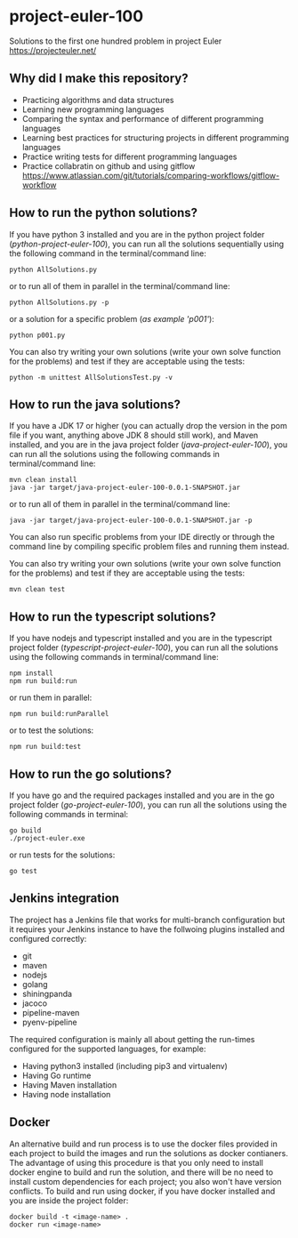 # project-euler-100
Solutions to the first one hundred problem in project Euler https://projecteuler.net/

## Why did I make this repository?
- Practicing algorithms and data structures
- Learning new programming languages
- Comparing the syntax and performance of different programming languages
- Learning best practices for structuring projects in different programming languages
- Practice writing tests for different programming languages
- Practice collabratin on github and using gitflow https://www.atlassian.com/git/tutorials/comparing-workflows/gitflow-workflow

## How to run the python solutions?

If you have python 3 installed and you are in the python project folder (*python-project-euler-100*), you can run all the solutions sequentially using the following command in the terminal/command line:

    python AllSolutions.py

or to run all of them in parallel in the terminal/command line:

    python AllSolutions.py -p

or a solution for a specific problem (*as example 'p001'*):

    python p001.py

You can also try writing your own solutions (write your own solve function for the problems) and test if they are acceptable using the tests:

    python -m unittest AllSolutionsTest.py -v
## How to run the java solutions?
If you have a JDK 17 or higher (you can actually drop the version in the pom file if you want, anything above JDK 8 should still work), and Maven installed, and you are in the java project folder (*java-project-euler-100*), you can run all the solutions using the following commands in terminal/command line:

    mvn clean install
    java -jar target/java-project-euler-100-0.0.1-SNAPSHOT.jar

or to run all of them in parallel in the terminal/command line:

    java -jar target/java-project-euler-100-0.0.1-SNAPSHOT.jar -p
You can also run specific problems from your IDE directly or through the command line by compiling specific problem files and running them instead.

You can also try writing your own solutions (write your own solve function for the problems) and test if they are acceptable using the tests:

    mvn clean test
## How to run the typescript solutions?
If you have nodejs and typescript installed and you are in the typescript project folder (*typescript-project-euler-100*), you can run all the solutions using the following commands in terminal/command line:

    npm install
    npm run build:run

or run them in parallel:

    npm run build:runParallel
or to test the solutions:

    npm run build:test

## How to run the go solutions?
If you have go and the required packages installed and you are in the go project folder (*go-project-euler-100*), you can run all the solutions using the following commands in terminal:

    go build
    ./project-euler.exe

or run tests for the solutions:

    go test

## Jenkins integration
The project has a Jenkins file that works for multi-branch configuration but it requires your Jenkins instance to have the follwoing plugins installed and configured correctly:
- git
- maven
- nodejs
- golang
- shiningpanda
- jacoco
- pipeline-maven
- pyenv-pipeline

The required configuration is mainly all about getting the run-times configured for the supported languages, for example:
- Having python3 installed (including pip3 and virtualenv)
- Having Go runtime
- Having Maven installation
- Having node installation

## Docker
An alternative build and run process is to use the docker files provided in each project to build the images and run the solutions as docker contianers. The advantage of using this procedure is that you only need to install docker engine to build and run the solution, and there will be no need to install custom dependencies for each project; you also won't have version conflicts.
To build and run using docker, if you have docker installed and you are inside the project folder:


    docker build -t <image-name> .
    docker run <image-name>
